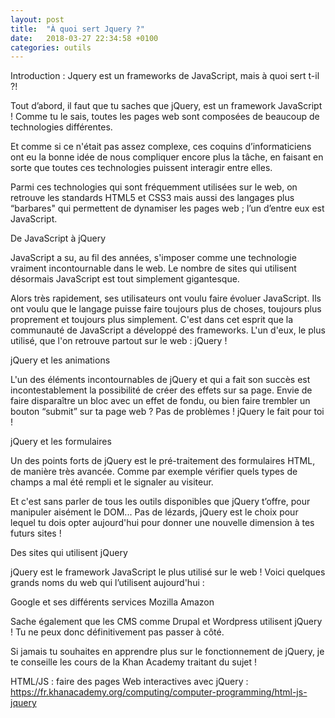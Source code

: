```yaml
---
layout: post
title:  "À quoi sert Jquery ?"
date:   2018-03-27 22:34:58 +0100
categories: outils
---
```


Introduction : Jquery est un frameworks de JavaScript, mais à quoi sert t-il ?!

Tout d’abord, il faut que tu saches que jQuery, est un framework JavaScript ! Comme tu le sais, toutes les pages web sont composées de beaucoup de technologies différentes.

Et comme si ce n'était pas assez complexe, ces coquins d’informaticiens ont eu la bonne idée de nous compliquer encore plus la tâche, en faisant en sorte que toutes ces technologies puissent interagir entre elles.

Parmi ces technologies qui sont fréquemment utilisées sur le web, on retrouve les standards HTML5 et CSS3 mais aussi des langages plus “barbares" qui permettent de dynamiser les pages web ; l’un d’entre eux est JavaScript.

De JavaScript à jQuery

JavaScript a su, au fil des années, s'imposer comme une technologie vraiment incontournable dans le web. Le nombre de sites qui utilisent désormais JavaScript est tout simplement gigantesque.

Alors très rapidement, ses utilisateurs ont voulu faire évoluer JavaScript. Ils ont voulu que le langage puisse faire toujours plus de choses, toujours plus proprement et toujours plus simplement. C'est dans cet esprit que la communauté de JavaScript a développé des frameworks. L'un d'eux, le plus utilisé, que l'on retrouve partout sur le web : jQuery !

jQuery et les animations

L'un des éléments incontournables de jQuery et qui a fait son succès est incontestablement la possibilité de créer des effets sur sa page. Envie de faire disparaître un bloc avec un effet de fondu, ou bien faire trembler un bouton “submit” sur ta page web ? Pas de problèmes ! jQuery le fait pour toi !

jQuery et les formulaires

Un des points forts de jQuery est le pré-traitement des formulaires HTML, de manière très avancée. Comme par exemple vérifier quels types de champs a mal été rempli et le signaler au visiteur.

Et c'est sans parler de tous les outils disponibles que jQuery t’offre, pour manipuler aisément le DOM... Pas de lézards, jQuery est le choix pour lequel tu dois opter aujourd'hui pour donner une nouvelle dimension à tes futurs sites !

Des sites qui utilisent jQuery

jQuery est le framework JavaScript le plus utilisé sur le web ! Voici quelques grands noms du web qui l’utilisent aujourd'hui :

Google et ses différents services
Mozilla
Amazon

Sache également que les CMS comme Drupal et Wordpress utilisent jQuery ! Tu ne peux donc définitivement pas passer à côté.

Si jamais tu souhaites en apprendre plus sur le fonctionnement de jQuery, je te conseille les cours de la Khan Academy traitant du sujet !

HTML/JS : faire des pages Web interactives avec jQuery :
https://fr.khanacademy.org/computing/computer-programming/html-js-jquery
